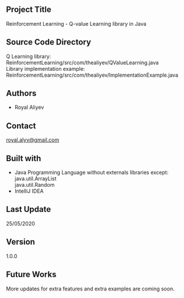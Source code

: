 ## Project Title

Reinforcement Learning - Q-value Learning library in Java

## Source Code Directory

Q Learning library:             ReinforcementLearning/src/com/thealiyev/QValueLearning.java<br/> 
Library implementation example: ReinforcementLearning/src/com/thealiyev/ImplementationExample.java

## Authors

- Royal Aliyev

## Contact

royal.alyv@gmail.com

## Built with

- Java Programming Language without externals libraries except:
<br/> java.util.ArrayList
<br/> java.util.Random
- IntelliJ IDEA

## Last Update

25/05/2020

## Version

1.0.0

## Future Works

More updates for extra features and extra examples are coming soon.
